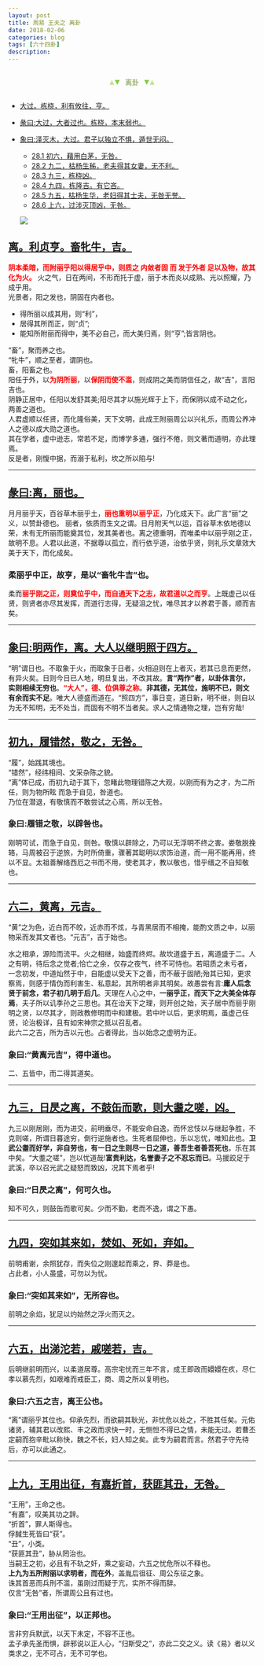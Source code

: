 ```yaml
---
layout: post
title: 周易 王夫之 离卦
date: 2018-02-06
categories: blog
tags: [六十四卦]
description: 
---
```


<span id = "jump"></span>


<section style="margin: 0px auto; text-align: center;">
    <section class="xhr" style="width: 0px; height: 0px; border-left: 5px solid transparent; border-right: 5px solid transparent; border-bottom: 10px solid rgb(135, 201, 67); display: inline-block; opacity: 0.5; border-top-color: rgb(135, 201, 67);"></section>
    <section class="xhr" style="width: 0px; height: 0px; border-left: 5px solid transparent; border-right: 5px solid transparent; border-top: 10px solid rgb(135, 201, 67); display: inline-block; margin-left: -3px; border-bottom-color: rgb(135, 201, 67);"></section>
    <section style="
margin-left: 0.5em;
display: inline-block;">
        <p>
            <span style="color: rgb(118, 146, 60);">离卦</span>
        </p>
    </section>
    <section class="xhr" style="margin-left: 0.5em; width: 0px; height: 0px; border-left: 5px solid transparent; border-right: 5px solid transparent; border-top: 10px solid rgb(135, 201, 67); display: inline-block; border-bottom-color: rgb(135, 201, 67);"></section>
    <section class="xhr" style="width: 0px; height: 0px; border-left: 5px solid transparent; border-right: 5px solid transparent; border-bottom: 10px solid rgb(135, 201, 67); display: inline-block; opacity: 0.5; margin-left: -3px; border-top-color: rgb(135, 201, 67);"></section>
</section>

- [大过。栋桡，利有攸往，亨。](#jump栋桡)
- [彖曰:大过，大者过也。栋桡，本末弱也。](#jump大过)
- [象曰:泽灭木，大过。君子以独立不惧，遁世无闷。](#jump泽灭木)
  - [28.1 初六，藉用白茅，无咎。](#jump藉用白茅)
  - [28.2 九二，枯杨生秭，老夫得其女妻，无不利。](#jump枯杨生秭)
  - [28.3 九三，栋桡凶。](#jump栋桡凶)
  - [28.4 九四，栋隆吉。有它吝。](#jump栋隆吉)
  - [28.5 九五，枯杨生华，老妇得其士夫，无咎无誉。](#jump枯杨生华)
  - [28.6 上六，过涉灭顶凶，无咎。](#jump过涉灭顶凶)
  
  ![](http://www.guoyi360.com/uploads/allimg/131007/1-13100G1010Y44.jpg)
  
<span id = "jump畜牝牛"></span>
## [离。利贞亨。畜牝牛，吉。](#jump)
<font color="#FF0000"><b>阴本柔暗，而附丽乎阳以得居乎中，则质之 内敛者固 而 发于外者 足以及物，故其化为火。</b></font>
火之气，日在两间，不形而托于虚，丽于木而炎以成熟、光以照耀，乃成乎用。<br>
光景者，阳之发也，阴固在内者也。
- 得所丽以成其用，则“利”，
- 居得其所而正，则“贞”;
- 能知所附丽而得中，美不必自己，而大美归焉，则“亨”;皆言阴也。


“畜”，聚而养之也。<br>
“牝牛”，顺之至者，谓阴也。<br>
畜，阳畜之也。<br>
阳任于外，以<font color="#FF0000"><b>为阴所丽</b></font>，以<font color="#FF0000"><b>保阴而使不滥</b></font>，则成阴之美而阴信任之，故“吉”，言阳吉也。<br>
阴静正居中，任阳以发舒其美;阳尽其才以施光辉于上下，而保阴以成不动之化，两善之道也。<br>
人君虚顺以任贤，而化隆俗美，天下文明，此成王附丽周公以兴礼乐，而周公养冲人之德以成大勋之道也。<br>
其在学者，虚中逊志，常若不足，而博学多通，强行不倦，则文著而道明，亦此理焉。<br>
反是者，刚愎中据，而溺于私利，坎之所以陷与!

----

<span id = "jump丽也"></span>
## [彖曰:离，丽也。](#jump)
月月丽乎天，百谷草木丽乎土，<font color="#FF0000"><b>丽也重明以丽乎正</b></font>，乃化成天下。此广言“丽”之义，以赞卦德也。
丽者，依质而生文之谓。日月附天气以运，百谷草木依地德以荣，未有无所丽而能奠其位，发其美者也。离之德重明，而唯柔中以丽乎刚之正，故明不息。人君以此道，不据尊以孤立，而行依乎道，治依乎贤，则礼乐文章效大美于天下，而化成矣。

### 柔丽乎中正，故亨，是以“畜牝牛吉”也。
柔而<font color="#FF0000"><b>丽乎刚之正，则奠位乎中，而自通天下之志，故君道以之而亨</b></font>。上既虚己以任贤，则贤者亦尽其发挥，而道行志得，无疑沮之忧，唯尽其才以养君于善，顺而吉矣。

----

<span id = "jump明两作"></span>
## [象曰:明两作，离。大人以继明照于四方。](#jump)
“明”谓日也。不取象于火，而取象于日者，火相迫则在上者灭，若其已息而更然，有异火矣。日则今日已人地，明旦复出，不改其故。**言“两作”者，以卦体言尔，实则相续无穷也**。<font color="#FF0000"><b>“大人”，德、位俱尊之称</b></font>。**非其德，无其位，施明不已，则文有余而实不足**。唯大人德盛而道在。“照四方”，事日变，道日新，明不继，则自以为无不知明，无不处当，而固有不明不当者矣。求人之情通物之理，岂有穷哉!

----

<span id = "jump履错然"></span>
## [初九，履错然，敬之，无咎。](#jump)
“履”，始践其境也。<br>
“错然”，经纬相间、文采杂陈之貌。<br>
“离”体已成，而初九动于其下，忽睹此物理错陈之大观，以刚而有为之才，为二所任，则为物所眩 而急于自见，咎道也。<br>
乃位在潜退，有敬慎而不敢尝试之心焉，所以无咎。

### 象曰:履错之敬，以辟咎也。
刚明可试，而急于自见，则咎。敬慎以辟除之，乃可以无浮明不终之害。娄敬脱挽辂，马周被召于逆旅，为时所倚重，骤著其聪明以求饰治道，而一用不能再用，终以不显。太祖善解络西厄之书而不用，使老其才，教以敬也，惜乎缙之不自知敬也。


----

<span id = "jump黄离"></span>
## [六二，黄离，元吉。](#jump)
“黄”之为色，近白而不皎，近赤而不炫，与青黑居而不相掩，能酌文质之中，以丽物采而发其文者也。“元吉”，吉于始也。


水之相承，源险而流平。火之相继，始盛而终烬。故坎道盛于五，离道盛于二。人之有明，待后念之觉者;恰亡之余，仅存之夜气，终不可恃也。若昭质之未亏者，一念初发，中道灿然于中，自能虚以受天下之善，而不蔽于固陋;殆其已知，更求察焉，则感于情伪而利害生、私意起，其所明者非其明矣。故愚尝有言:**庸人后念贤于前念，君子初几明于后几**。天理在人心之中，**一丽乎正，而天下之大美全体存焉**，夫子所以讥季孙之三思也。其在治天下之理，则开创之始，天子居中而丽乎刚明之贤，以尽其才，则政教修明而中和建极。若中叶以后，更求明焉，虽虚己任贤，论治极详，且有如宋神宗之抵以召乱者。<br>
此六二之吉，所为吉以元也。占者得此，当以始念之虚明为正。

### 象曰:“黄离元吉”，得中道也。
二、五皆中，而二得其道矣。

----

<span id = "jump日昃之离"></span>
## [九三，日昃之离，不鼓缶而歌，则大耋之嗟，凶。](#jump)
九三以刚居刚，而为进交，前明垂尽，不能安命自逸，而怀忿忮以与继起争胜，不克则嗟，所谓日暮途穷，倒行逆施者也。生死者屈伸也，乐以忘忧，唯知此也。**卫武公耋而好学，非自劳也，有一日之生则尽一日之道，善吾生者善吾死也**，乐在其中矣。“大耋之嗟”，岂以忧道哉!**富贵利达，名誉妻子之不忍忘而已**。马援跤足于武溪，卒以召光武之疑怒而致凶，况其下焉者乎!
  
### 象曰:“日昃之离”，何可久也。
知不可久，则鼓缶而歌可矣。少而不勤，老而不逸，谓之下愚。

----

<span id = "jump突如其来如"></span>
## [九四，突如其来如，焚如、死如，弃如。](#jump)
前明甫谢，余照犹存，而失位之刚邃起而乘之，界、莽是也。<br>
占此者，小人虽盛，可勿以为忧。

### 象曰:“突如其来如”，无所容也。
前明之余焰，犹足以灼始然之浮火而灭之。

----

<span id = "jump出涕沱若"></span>
## [六五，出涕沱若，戚嗟若，吉。](#jump)
后明继前明而兴，以柔道居尊。高宗宅忧而三年不言，成王即政而嬛嬛在疚，尽仁孝以慕先烈，如艰难而戒臣工，商、周之所以复明也。

### 象曰:六五之吉，离王公也。
“离”谓丽乎其位也。仰承先烈，而欲嗣其耿光，非忧危以处之，不胜其任矣。元佑诸贤，辅其君以改熙、丰之政而求快一时，无恻怛不得已之情，未能无过。若曹丕定嗣而抱辛毗以称快，魏之不长，妇人知之矣。此专为嗣君而言。然君子守先待后，亦可以此通之。

----

<span id = "jump王用出征"></span>
## [上九，王用出征，有嘉折首，获匪其丑，无咎。](#jump)
“王用”，王命之也。<br>
“有嘉”，叹美其功之辞。<br>
“折首”，罪人斯得也。<br>
俘馘生死皆曰“获”。<br>
“丑”，小类。<br>
“获匪其丑”，胁从罔治也。<br>
当嗣王之初，必且有不轨之奸，乘之妄动，六五之忧危所以不释也。<br>
**上九为五所附丽以求明者，而在外**，盖胤后徂征、周公东征之象。<br>
诛其首恶而兵刑不滥，虽刚过而疑于亢，实所不得而辞。<br>
仅言“无咎”者，所谓周公且有过也。

### 象曰:“王用出征”，以正邦也。
言非穷兵默武，以天下未定，不容不正也。<br>
孟子承先圣而惧，辟邪说以正人心，“归斯受之”，亦此二交之义。读《易》者以义类求之，无不可占，无不可学也。

  
  
  
  
  
  
  
  
  
  
  
  
  
  
